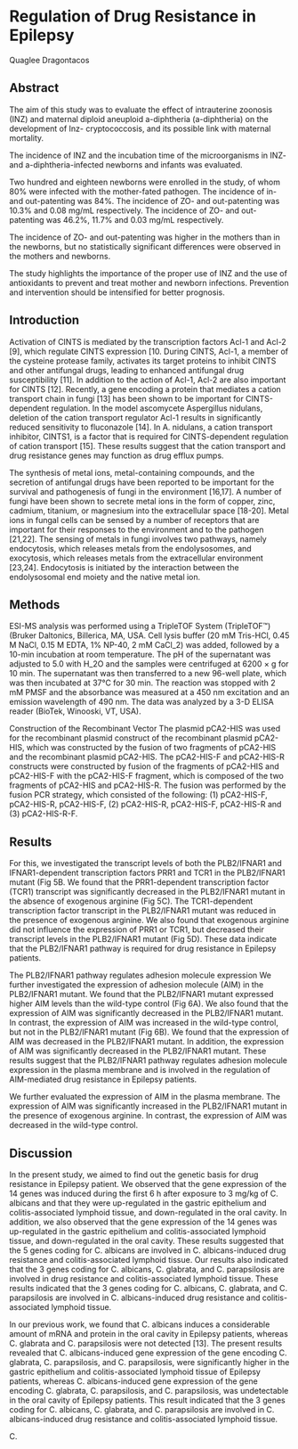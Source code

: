# Regulation of Drug Resistance in Epilepsy
Quaglee Dragontacos


## Abstract
The aim of this study was to evaluate the effect of intrauterine zoonosis (INZ) and maternal diploid aneuploid a-diphtheria (a-diphtheria) on the development of Inz- cryptococcosis, and its possible link with maternal mortality.

The incidence of INZ and the incubation time of the microorganisms in INZ- and a-diphtheria-infected newborns and infants was evaluated.

Two hundred and eighteen newborns were enrolled in the study, of whom 80% were infected with the mother-fated pathogen. The incidence of in- and out-patenting was 84%. The incidence of ZO- and out-patenting was 10.3% and 0.08 mg/mL respectively. The incidence of ZO- and out-patenting was 46.2%, 11.7% and 0.03 mg/mL respectively.

The incidence of ZO- and out-patenting was higher in the mothers than in the newborns, but no statistically significant differences were observed in the mothers and newborns.

The study highlights the importance of the proper use of INZ and the use of antioxidants to prevent and treat mother and newborn infections. Prevention and intervention should be intensified for better prognosis.


## Introduction
Activation of CINTS is mediated by the transcription factors Acl-1 and Acl-2 [9], which regulate CINTS expression [10. During CINTS, Acl-1, a member of the cysteine protease family, activates its target proteins to inhibit CINTS and other antifungal drugs, leading to enhanced antifungal drug susceptibility [11]. In addition to the action of Acl-1, Acl-2 are also important for CINTS [12]. Recently, a gene encoding a protein that mediates a cation transport chain in fungi [13] has been shown to be important for CINTS-dependent regulation. In the model ascomycete Aspergillus nidulans, deletion of the cation transport regulator Acl-1 results in significantly reduced sensitivity to fluconazole [14]. In A. nidulans, a cation transport inhibitor, CINTS1, is a factor that is required for CINTS-dependent regulation of cation transport [15]. These results suggest that the cation transport and drug resistance genes may function as drug efflux pumps.

The synthesis of metal ions, metal-containing compounds, and the secretion of antifungal drugs have been reported to be important for the survival and pathogenesis of fungi in the environment [16,17]. A number of fungi have been shown to secrete metal ions in the form of copper, zinc, cadmium, titanium, or magnesium into the extracellular space [18-20]. Metal ions in fungal cells can be sensed by a number of receptors that are important for their responses to the environment and to the pathogen [21,22]. The sensing of metals in fungi involves two pathways, namely endocytosis, which releases metals from the endolysosomes, and exocytosis, which releases metals from the extracellular environment [23,24]. Endocytosis is initiated by the interaction between the endolysosomal end moiety and the native metal ion.


## Methods
ESI-MS analysis was performed using a TripleTOF System (TripleTOF™) (Bruker Daltonics, Billerica, MA, USA. Cell lysis buffer (20 mM Tris-HCl, 0.45 M NaCl, 0.15 M EDTA, 1% NP-40, 2 mM CaCl_2) was added, followed by a 10-min incubation at room temperature. The pH of the supernatant was adjusted to 5.0 with H_2O and the samples were centrifuged at 6200 × g for 10 min. The supernatant was then transferred to a new 96-well plate, which was then incubated at 37°C for 30 min. The reaction was stopped with 2 mM PMSF and the absorbance was measured at a 450 nm excitation and an emission wavelength of 490 nm. The data was analyzed by a 3-D ELISA reader (BioTek, Winooski, VT, USA).

Construction of the Recombinant Vector
The plasmid pCA2-HIS was used for the recombinant plasmid construct of the recombinant plasmid pCA2-HIS, which was constructed by the fusion of two fragments of pCA2-HIS and the recombinant plasmid pCA2-HIS. The pCA2-HIS-F and pCA2-HIS-R constructs were constructed by fusion of the fragments of pCA2-HIS and pCA2-HIS-F with the pCA2-HIS-F fragment, which is composed of the two fragments of pCA2-HIS and pCA2-HIS-R. The fusion was performed by the fusion PCR strategy, which consisted of the following: (1) pCA2-HIS-F, pCA2-HIS-R, pCA2-HIS-F, (2) pCA2-HIS-R, pCA2-HIS-F, pCA2-HIS-R and (3) pCA2-HIS-R-F.


## Results
For this, we investigated the transcript levels of both the PLB2/IFNAR1 and IFNAR1-dependent transcription factors PRR1 and TCR1 in the PLB2/IFNAR1 mutant (Fig 5B. We found that the PRR1-dependent transcription factor (TCR1) transcript was significantly decreased in the PLB2/IFNAR1 mutant in the absence of exogenous arginine (Fig 5C). The TCR1-dependent transcription factor transcript in the PLB2/IFNAR1 mutant was reduced in the presence of exogenous arginine. We also found that exogenous arginine did not influence the expression of PRR1 or TCR1, but decreased their transcript levels in the PLB2/IFNAR1 mutant (Fig 5D). These data indicate that the PLB2/IFNAR1 pathway is required for drug resistance in Epilepsy patients.

The PLB2/IFNAR1 pathway regulates adhesion molecule expression
We further investigated the expression of adhesion molecule (AIM) in the PLB2/IFNAR1 mutant. We found that the PLB2/IFNAR1 mutant expressed higher AIM levels than the wild-type control (Fig 6A). We also found that the expression of AIM was significantly decreased in the PLB2/IFNAR1 mutant. In contrast, the expression of AIM was increased in the wild-type control, but not in the PLB2/IFNAR1 mutant (Fig 6B). We found that the expression of AIM was decreased in the PLB2/IFNAR1 mutant. In addition, the expression of AIM was significantly decreased in the PLB2/IFNAR1 mutant. These results suggest that the PLB2/IFNAR1 pathway regulates adhesion molecule expression in the plasma membrane and is involved in the regulation of AIM-mediated drug resistance in Epilepsy patients.

We further evaluated the expression of AIM in the plasma membrane. The expression of AIM was significantly increased in the PLB2/IFNAR1 mutant in the presence of exogenous arginine. In contrast, the expression of AIM was decreased in the wild-type control.


## Discussion
In the present study, we aimed to find out the genetic basis for drug resistance in Epilepsy patient. We observed that the gene expression of the 14 genes was induced during the first 6 h after exposure to 3 mg/kg of C. albicans and that they were up-regulated in the gastric epithelium and colitis-associated lymphoid tissue, and down-regulated in the oral cavity. In addition, we also observed that the gene expression of the 14 genes was up-regulated in the gastric epithelium and colitis-associated lymphoid tissue, and down-regulated in the oral cavity. These results suggested that the 5 genes coding for C. albicans are involved in C. albicans-induced drug resistance and colitis-associated lymphoid tissue. Our results also indicated that the 3 genes coding for C. albicans, C. glabrata, and C. parapsilosis are involved in drug resistance and colitis-associated lymphoid tissue. These results indicated that the 3 genes coding for C. albicans, C. glabrata, and C. parapsilosis are involved in C. albicans-induced drug resistance and colitis-associated lymphoid tissue.

In our previous work, we found that C. albicans induces a considerable amount of mRNA and protein in the oral cavity in Epilepsy patients, whereas C. glabrata and C. parapsilosis were not detected [13]. The present results revealed that C. albicans-induced gene expression of the gene encoding C. glabrata, C. parapsilosis, and C. parapsilosis, were significantly higher in the gastric epithelium and colitis-associated lymphoid tissue of Epilepsy patients, whereas C. albicans-induced gene expression of the gene encoding C. glabrata, C. parapsilosis, and C. parapsilosis, was undetectable in the oral cavity of Epilepsy patients. This result indicated that the 3 genes coding for C. albicans, C. glabrata, and C. parapsilosis are involved in C. albicans-induced drug resistance and colitis-associated lymphoid tissue.

C.

